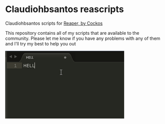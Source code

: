 # Claudiohbsantos reascripts

Claudiohbsantos scripts for [Reaper, by Cockos](http://reaper.fm)

This repository contains all of my scripts that are available to the community. Please let me know if you have any problems with any of them and I'll try my best to help you out 

![test gif](https://raw.githubusercontent.com/Claudiohbsantos/Claudiohbsantos-Scripts/master/Licecaps/testGif.gif "test gif")

